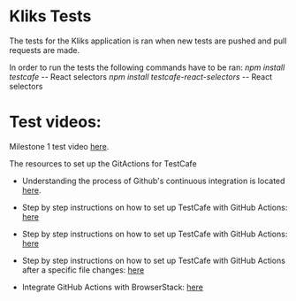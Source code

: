 # Kliks Tests
The tests for the Kliks application is ran when new tests are pushed and pull requests are made.

In order to run the tests the following commands have to be ran:
*npm install testcafe*  -- React selectors 
*npm install testcafe-react-selectors*  -- React selectors 

# Test videos:
Milestone 1 test video [here](https://emailwsu.sharepoint.com/:i:/r/teams/2020.fall.PULLM.Cpt.S.489-2.Kliks/Shared%20Documents/2.%20Kliks/milestone1Tests.gif?csf=1&web=1&e=RRSgPZ).

The resources to set up the GitActions for TestCafe
*   Understanding the process of Github's continuous integration is located [here](https://docs.github.com/en/free-pro-team@latest/actions/guides/about-continuous-integration).

*   Step by step instructions on how to set up TestCafe with GitHub Actions: [here](https://devexpress.github.io/testcafe/documentation/guides/continuous-integration/github-actions.html)

*   Step by step instructions on how to set up TestCafe with GitHub Actions: [here](https://devexpress.github.io/testcafe/documentation/guides/continuous-integration/github-actions.html)

*   Step by step instructions on how to set up TestCafe with GitHub Actions after a specific file changes: [here](https://www.edwardthomson.com/blog/github_actions_10_path_triggers.html)

*   Integrate GitHub Actions with BrowserStack: [here](https://www.browserstack.com/docs/automate/selenium/github-actions)
